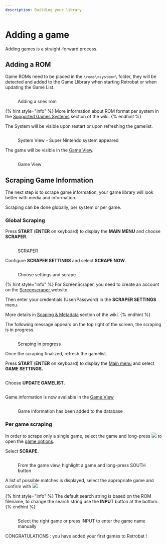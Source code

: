 ```yaml
---
description: Building your library
---
```


# Adding a game

Adding games is a straight-forward process.

## Adding a ROM

Game ROMs need to be placed in the `\roms\<system>\` folder, they will be detected and added to the Game Llibrary when starting Retrobat or when updating the Game List.

<div align="left">

<figure><img src="https://i.imgur.com/ayxotgu.png" alt=""><figcaption><p>Adding a snes rom</p></figcaption></figure>

</div>

{% hint style="info" %}
More information about ROM format per system in the [Supported Games Systems](../../en/systems-and-emulators/supported-game-systems/) section of the wiki.
{% endhint %}

The System will be visible upon restart or upon refreshing the gamelist.

<div align="left">

<figure><img src="https://i.imgur.com/8yZ6Dll.png" alt=""><figcaption><p>System View - Super Nintendo system appeared</p></figcaption></figure>

</div>

The game will be visible in the [Game View](../../en/navigation/system-view-and-game-view.md#game-view).

<div align="left">

<figure><img src="https://i.imgur.com/pvbhxaB.png" alt=""><figcaption><p>Game View</p></figcaption></figure>

</div>

## Scraping Game Information

The next step is to scrape game information, your game library will look better with media and information.

Scraping can be done globally, per system or per game.

### Global Scraping

Press **START** (**ENTER** on keyboard) to display the **MAIN MENU** and choose **SCRAPER**.

<div align="left">

<figure><img src="https://i.imgur.com/sentTnp.png" alt=""><figcaption><p>SCRAPER</p></figcaption></figure>

</div>

Configure **SCRAPER SETTINGS** and select **SCRAPE NOW**.

<div align="left">

<figure><img src="https://i.imgur.com/7k0IPHA.png" alt=""><figcaption><p>Choose settings and scrape</p></figcaption></figure>

</div>

{% hint style="info" %}
For ScreenScraper, you need to create an account on the [Screenscraper ](https://www.screenscraper.fr/)website.

Then enter your credentials (User/Password) in the **SCRAPER SETTINGS** menu.

More details in [Scaping & Metadata](../../en/navigation/scraping-and-metadata.md) section of the wiki.
{% endhint %}

The following message appears on the top right of the screen, the scraping is in progress.

<div align="left">

<figure><img src="https://i.imgur.com/7WXE0GL.png" alt=""><figcaption><p>Scraping in progress</p></figcaption></figure>

</div>

Once the scraping finalized, refresh the gamelist.

Press **START** (**ENTER** on keyboard) to display the [Main menu](../../en/navigation/main-menu.md) and select **GAME SETTINGS.**

<div align="left">

<figure><img src="https://i.imgur.com/X1sumBQ.png" alt=""><figcaption></figcaption></figure>

</div>

Choose **UPDATE GAMELIST.**

<div align="left">

<figure><img src="https://i.imgur.com/B9beKo6.png" alt=""><figcaption></figcaption></figure>

</div>

Game information is now available in the [Game View](../../en/navigation/system-view-and-game-view.md#game-view)

<div align="left">

<figure><img src="https://i.imgur.com/hJOODzs.png" alt=""><figcaption><p>Game information has been added to the database</p></figcaption></figure>

</div>

### Per game scraping

In order to scrape only a single game, select the game and long-press ![](<../../en/.gitbook/assets/image (27).png>) to open the [game options](../../en/navigation/game-options.md).

Select **SCRAPE.**

<figure><img src="https://i.imgur.com/gjGEejQ.png" alt=""><figcaption><p>From the game view, highlight a game and long-press SOUTH button</p></figcaption></figure>

A list of possible matches is displayed, select the appropriate game and confirm with ![](<../../en/.gitbook/assets/image (27).png>).

{% hint style="info" %}
The default search string is based on the ROM filename, to change the search string use the **INPUT** button at the bottom.
{% endhint %}

<div align="left">

<figure><img src="https://i.imgur.com/iwdzJqF.png" alt=""><figcaption><p>Select the right game or press INPUT to enter the game name manually</p></figcaption></figure>

</div>

CONGRATULATIONS : you have added your first games to Retrobat !
